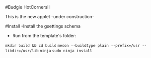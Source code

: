#Budgie HotCornersII

This is the new applet -under construction-

#Install
-Install the gsettings schema
- Run from the template's folder:

`mkdir build && cd build`
`meson --buildtype plain --prefix=/usr --libdir=/usr/lib`
`ninja`
`sudo ninja install`

